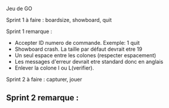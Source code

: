 Jeu de GO

Sprint 1 à faire : 
  boardsize, showboard, quit

Sprint 1 remarque :
  - Accepter ID numero de commande. Exemple: 1 quit
  - Showboard crash. La taille par défaut devrait etre 19
  - Un seul espace entre les colones (respecter espacement)
  - Les messages d'erreur devrait etre standard donc en anglais 
  - Enlever la colone I ou L(verifier).

Sprint 2 à faire :
  capturer, jouer

Sprint 2 remarque :
  -

